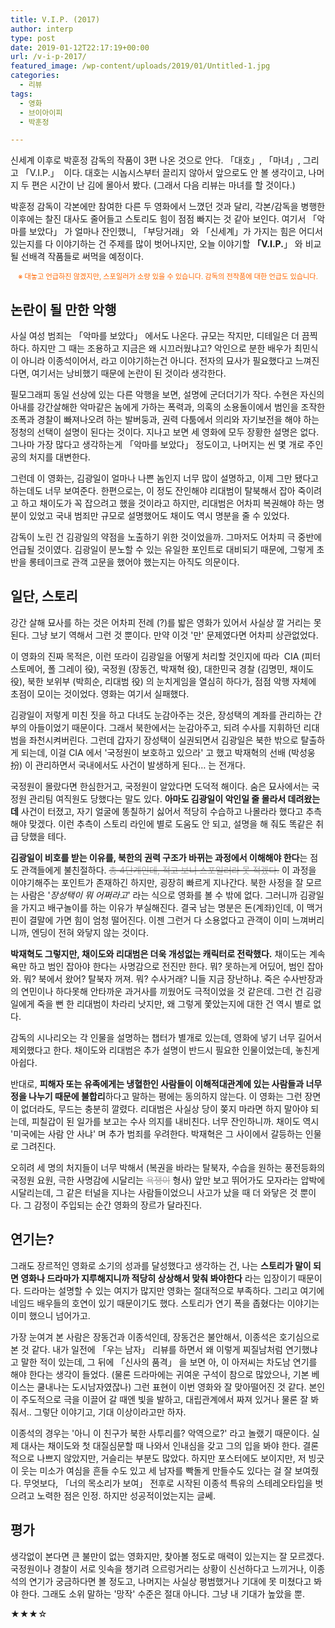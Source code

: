 ```yaml
---
title: V.I.P. (2017)
author: interp
type: post
date: 2019-01-12T22:17:19+00:00
url: /v-i-p-2017/
featured_image: /wp-content/uploads/2019/01/Untitled-1.jpg
categories:
  - 리뷰
tags:
  - 영화
  - 브이아이피
  - 박훈정

---
```

신세계 이후로 박훈정 감독의 작품이 3편 나온 것으로 안다. 「대호」, 「마녀」, 그리고 「V.I.P.」  이다. 대호는 시놉시스부터 끌리지 않아서 앞으로도 안 볼 생각이고, 나머지 두 편은 시간이 난 김에 몰아서 봤다. (그래서 다음 리뷰는 마녀를 할 것이다.)

박훈정 감독이 각본에만 참여한 다른 두 영화에서 느꼈던 것과 달리, 각본/감독을 병행한 이후에는 찰진 대사도 줄어들고 스토리도 힘이 점점 빠지는 것 같아 보인다. 여기서 「악마를 보았다」 가 얼마나 잔인했니, 「부당거래」 와 「신세계」가 가지는 힘은 어디서 있는지를 다 이야기하는 건 주제를 많이 벗어나지만, 오늘 이야기할 **「V.I.P.**」 와 비교될 선배격 작품들로 써먹을 예정이다.

<p style="text-align: center;">
  <span style="color: #ff6600; font-size: 0.8em;">※ 대놓고 언급하진 않겠지만, 스포일러가 소량 있을 수 있습니다. 감독의 전작품에 대한 언급도 있습니다.</span>
</p>

## 논란이 될 만한 악행

사실 여성 범죄는 「악마를 보았다」 에서도 나온다. 규모는 작지만, 디테일은 더 끔찍하다. 하지만 그 때는 조용하고 지금은 왜 시끄러웠냐고? 악인으로 분한 배우가 최민식이 아니라 이종석이어서, 라고 이야기하는건 아니다. 전자의 묘사가 필요했다고 느껴진다면, 여기서는 낭비했기 때문에 논란이 된 것이라 생각한다.

필모그래피 동일 선상에 있는 다른 악행을 보면, 설명에 군더더기가 작다. 수현은 자신의 아내를 강간살해한 악마같은 놈에게 가하는 폭력과, 의혹의 소용돌이에서 범인을 조작한 조폭과 경찰이 빠져나오려 하는 발버둥과, 권력 다툼에서 의리와 자기보전을 해야 하는 정청의 선택이 설명이 된다는 것이다. 지나고 보면 세 영화에 모두 장황한 설명은 없다. 그나마 가장 많다고 생각하는게 「악마를 보았다」 정도이고, 나머지는 씬 몇 개로 주인공의 처지를 대변한다.

그런데 이 영화는, 김광일이 얼마나 나쁜 놈인지 너무 많이 설명하고, 이제 그만 됐다고 하는데도 너무 보여준다. 한편으로는, 이 정도 잔인해야 리대범이 탈북해서 잡아 죽이려고 하고 채이도가 꼭 잡으려고 했을 것이라고 하지만, 리대범은 어차피 복권해야 하는 명분이 있었고 국내 범죄만 규모로 설명했어도 채이도 역시 명분을 줄 수 있었다.

감독이 노린 건 김광일의 약점을 노출하기 위한 것이었을까. 그마저도 어차피 극 중반에 언급될 것이였다. 김광일이 분노할 수 있는 유일한 포인트로 대비되기 때문에, 그렇게 초반을 롱테이크로 관객 고문을 했어야 했는지는 아직도 의문이다.

## 일단, 스토리

강간 살해 묘사를 하는 것은 어차피 전례 (?)를 밟은 영화가 있어서 사실상 깔 거리는 못 된다. 그냥 보기 역해서 그런 것 뿐이다. 만약 이것 '만' 문제였다면 어차피 상관없었다.

이 영화의 진짜 목적은, 이런 또라이 김광일을 어떻게 처리할 것인지에 따라  CIA (피터 스토메어, 폴 그레이 役), 국정원 (장동건, 박재혁 役), 대한민국 경찰 (김명민, 채이도 役), 북한 보위부 (박희순, 리대범 役) 의 눈치게임을 열심히 하다가, 점점 악행 자체에 초점이 모이는 것이었다. 영화는 여기서 실패했다.

김광일이 저렇게 미친 짓을 하고 다녀도 눈감아주는 것은, 장성택의 계좌를 관리하는 간부의 아들이었기 때문이다. 그래서 북한에서는 눈감아주고, 되려 수사를 지휘하던 리대범을 좌천시켜버린다. 그런데 갑자기 장성택이 실권되면서 김광일은 북한 밖으로 탈출하게 되는데, 이걸 CIA 에서 '국정원이 보호하고 있으라' 고 했고 박재혁의 선배 (박성웅 扮) 이 관리하면서 국내에서도 사건이 발생하게 된다&#8230; 는 전개다.

국정원이 몰랐다면 한심한거고, 국정원이 알았다면 도덕적 해이다. 숨은 묘사에서는 국정원 관리팀 여직원도 당했다는 말도 있다. **아마도 김광일이 악인일 줄 몰라서 데려왔는데** 사건이 터졌고, 자기 얼굴에 똥칠하기 싫어서 적당히 수습하고 나몰라라 했다고 추측해야 맞겠다. 이런 추측이 스토리 라인에 별로 도움도 안 되고, 설명을 해 줘도 똑같은 취급 당했을 테다.

**김광일이 비호를 받는 이유를, 북한의 권력 구조가 바뀌는 과정에서 이해해야 한다**는 점도 관객들에게 불친절하다. <del><span style="color: #999999;">총 4단계인데, 적고 보니 스포일러라 못 적겠다.</span></del> 이 과정을 이야기해주는 포인트가 존재하긴 하지만, 굉장히 빠르게 지나간다. 북한 사정을 잘 모르는 사람은 '_장성택이 뭐 어쩌라고_' 라는 식으로 영화를 볼 수 밖에 없다. 그러니까 김광일을 가지고 배구놀이를 하는 이유가 부실해진다. 결국 남는 명분은 돈(계좌)인데, 이 맥거핀이 결말에 가면 힘이 엄청 떨어진다. 이젠 그런거 다 소용없다고 관객이 이미 느껴버리니까, 엔딩이 전혀 와닿지 않는 것이다.

**박재혁도 그렇지만, 채이도와 리대범은 더욱 개성없는 캐릭터로 전락했다.** 채이도는 계속 욕만 하고 범인 잡아야 한다는 사명감으로 전진만 한다. 뭐? 못하는게 어딨어, 범인 잡아와. 뭐? 북에서 왔어? 탈북자 꺼져. 뭐? 수사거래? 니들 지금 장난하냐. 죽은 수사반장과의 연민이나 하다못해 안타까운 과거사를 끼웠어도 극적이었을 것 같은데. 그런 건 김광일에게 죽을 뻔 한 리대범이 차라리 낫지만, 왜 그렇게 쫓았는지에 대한 건 역시 별로 없다.

감독의 시나리오는 각 인물을 설명하는 챕터가 별개로 있는데, 영화에 넣기 너무 길어서 제외했다고 한다. 채이도와 리대범은 추가 설명이 반드시 필요한 인물이었는데, 놓친게 아쉽다.

반대로, **피해자 또는 유족에게는 냉혈한인 사람들이 이해적대관계에 있는 사람들과 너무 정을 나누기 때문에 불합리**하다고 말하는 평에는 동의하지 않는다. 이 영화는 그런 장면이 없더라도, 무드는 충분히 깔렸다. 리대범은 사실상 당이 쫒지 마라면 하지 말아야 되는데, 피칠갑이 된 일가를 보고는 수사 의지를 내비친다. 너무 잔인하니까. 채이도 역시 '미국에는 사람 안 사냐' 며 추가 범죄를 우려한다. 박재혁은 그 사이에서 갈등하는 인물로 그려진다.

오히려 세 명의 처지들이 너무 박해서 (복권을 바라는 탈북자, 수습을 원하는 풍전등화의 국정원 요원, 극한 사명감에 시달리는 <span style="color: #999999;"><del>욕쟁이</del></span> 형사) 앞만 보고 뛰어가도 모자라는 압박에 시달리는데, 그 같은 터널을 지나는 사람들이었으니 사고가 났을 때 더 와닿은 것 뿐이다. 그 감정이 주입되는 순간 영화의 장르가 달라진다.

## 연기는?

그래도 장르적인 영화로 소기의 성과를 달성했다고 생각하는 건, 나는 **스토리가 말이 되면 영화나 드라마가 지루해지니까 적당히 상상해서 맞춰 봐야한다** 라는 입장이기 때문이다. 드라마는 설명할 수 있는 여지가 많지만 영화는 절대적으로 부족하다. 그리고 여기에 네임드 배우들의 호연이 있기 때문이기도 했다. 스토리가 연기 폭을 좁혔다는 이야기는 이미 했으니 넘어가고.

가장 눈여겨 본 사람은 장동건과 이종석인데, 장동건은 불안해서, 이종석은 호기심으로 본 것 같다. 내가 일전에 「우는 남자」 리뷰를 하면서 왜 이렇게 찌질남처럼 연기했냐고 말한 적이 있는데, 그 뒤에 「신사의 품격」 을 보면 아, 이 아저씨는 차도남 연기를 해야 한다는 생각이 들었다. (물론 드라마에는 귀여운 구석이 참으로 많았으나, 기본 베이스는 쿨내나는 도시남자였잖나) 그런 표현이 이번 영화와 잘 맞아떨어진 것 같다. 본인이 주도적으로 극을 이끌어 갈 때엔 빛을 발하고, 대립관계에서 짜져 있거나 물론 잘 봐줘서.. 그렇단 이야기고, 기대 이상이라고만 하자.

이종석의 경우는 '아니 이 친구가 북한 사투리를? 악역으로?' 라고 놀랬기 때문이다. 실제 대사는 채이도와 첫 대질심문할 때 나와서 인내심을 갖고 그의 입을 봐야 한다. 결론적으로 나쁘지 않았지만, 거슬리는 부분도 많았다. 하지만 포스터에도 보이지만, 저 빙긋이 웃는 미소가 여심을 흔들 수도 있고 세 남자를 빡돌게 만들수도 있다는 걸 잘 보여줬다. 무엇보다, 「너의 목소리가 보여」 전후로 시작된 이종석 특유의 스테레오타입을 벗으려고 노력한 점은 인정. 하지만 성공적이었는지는 글쎄.

## 평가

생각없이 본다면 큰 불만이 없는 영화지만, 찾아볼 정도로 매력이 있는지는 잘 모르겠다. 국정원이나 경찰이 서로 잇속을 챙기려 으르렁거리는 상황이 신선하다고 느끼거나, 이종석의 연기가 궁금하다면 볼 정도고, 나머지는 사실상 평범했거나 기대에 못 미쳤다고 봐야 한다. 그래도 소위 말하는 '망작' 수준은 절대 아니다. 그냥 내 기대가 높았을 뿐.

★★★☆